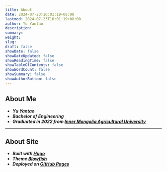 ```yaml
---
title: About
date: 2024-07-23T16:01:19+08:00
lastmod: 2024-07-23T16:01:19+08:00
author: Yu Yantao
description:
summary:
weight:
slug:
draft: false
showDate: false
showDateUpdated: false
showReadingTime: false
showTableOfContents: false
showWordCount: false
showSummary: false
showAuthorBottom: false
---
```


## About Me

- _**Yu Yantao**_
- _**Bachelor of Engineering**_
- _**Graduated in 2022 from [Inner Mongolia Agricultural University](https://www.imau.edu.cn/)**_

---

## About Site

- _**Built with [Hugo](https://gohugo.io/)**_
- _**Theme [Blowfish](https://blowfish.page/)**_
- _**Deployed on [GitHub Pages](https://pages.github.com/)**_


